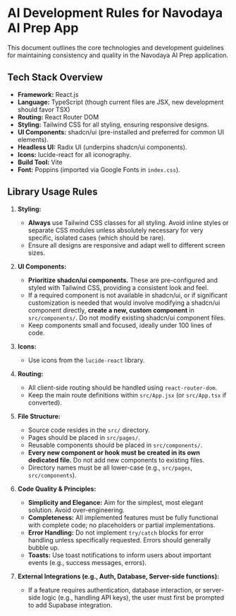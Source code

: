 # AI Development Rules for Navodaya AI Prep App

This document outlines the core technologies and development guidelines for maintaining consistency and quality in the Navodaya AI Prep application.

## Tech Stack Overview

*   **Framework:** React.js
*   **Language:** TypeScript (though current files are JSX, new development should favor TSX)
*   **Routing:** React Router DOM
*   **Styling:** Tailwind CSS for all styling, ensuring responsive designs.
*   **UI Components:** shadcn/ui (pre-installed and preferred for common UI elements).
*   **Headless UI:** Radix UI (underpins shadcn/ui components).
*   **Icons:** lucide-react for all iconography.
*   **Build Tool:** Vite
*   **Font:** Poppins (imported via Google Fonts in `index.css`).

## Library Usage Rules

1.  **Styling:**
    *   **Always** use Tailwind CSS classes for all styling. Avoid inline styles or separate CSS modules unless absolutely necessary for very specific, isolated cases (which should be rare).
    *   Ensure all designs are responsive and adapt well to different screen sizes.

2.  **UI Components:**
    *   **Prioritize shadcn/ui components.** These are pre-configured and styled with Tailwind CSS, providing a consistent look and feel.
    *   If a required component is not available in shadcn/ui, or if significant customization is needed that would involve modifying a shadcn/ui component directly, **create a new, custom component** in `src/components/`. Do not modify existing shadcn/ui component files.
    *   Keep components small and focused, ideally under 100 lines of code.

3.  **Icons:**
    *   Use icons from the `lucide-react` library.

4.  **Routing:**
    *   All client-side routing should be handled using `react-router-dom`.
    *   Keep the main route definitions within `src/App.jsx` (or `src/App.tsx` if converted).

5.  **File Structure:**
    *   Source code resides in the `src/` directory.
    *   Pages should be placed in `src/pages/`.
    *   Reusable components should be placed in `src/components/`.
    *   **Every new component or hook must be created in its own dedicated file.** Do not add new components to existing files.
    *   Directory names must be all lower-case (e.g., `src/pages`, `src/components`).

6.  **Code Quality & Principles:**
    *   **Simplicity and Elegance:** Aim for the simplest, most elegant solution. Avoid over-engineering.
    *   **Completeness:** All implemented features must be fully functional with complete code; no placeholders or partial implementations.
    *   **Error Handling:** Do not implement `try/catch` blocks for error handling unless specifically requested. Errors should generally bubble up.
    *   **Toasts:** Use toast notifications to inform users about important events (e.g., success messages, errors).

7.  **External Integrations (e.g., Auth, Database, Server-side functions):**
    *   If a feature requires authentication, database interaction, or server-side logic (e.g., handling API keys), the user must first be prompted to add Supabase integration.